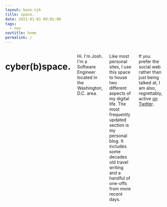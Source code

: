 ```yaml
---
layout: base.njk
title: space.
date: 2021-01-01 09:01:00
tags:
  - nav
navtitle: home
permalink: /
---
```


<div class="twelve columns content">

# cyber(b)space.

Hi. I'm Josh. I'm a Software Engineer located in the Washington, D.C. area.

Like most personal sites, I use this space to house two different aspects of my digital life. The most frequently updated section is my personal blog. It includes some decades old travel writing and a handful of one-offs from more recent days.

If you prefer the social web rather than just being talked at, I am also, regrettably, active [on Twitter](https://twitter.com/erbitron).

</div>
